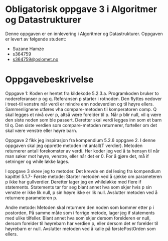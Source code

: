 # Obligatorisk oppgave 3 i Algoritmer og Datastrukturer

Denne oppgaven er en innlevering i Algoritmer og Datastrukturer. 
Oppgaven er levert av følgende student:
* Suzane Hamze
* s364759
* s364759@oslomet.no


# Oppgavebeskrivelse

Oppgave 1:
Koden er hentet fra kildekode 5.2.3.a. Programkoden bruker to nodereferanser p og q. 
Referansen p starter i rotnoden. Den flyttes nedover i treet-til venstre når verdi er mindre enn
nodeverdien og til høyre ellers. 
Sammenlignene utføres vha compare-metoden til komperatoren comp. Q skal legges et nivå over p, altså være forelder til p.
Når p blir null, vil q være den siste noden som ble passert. Deretter skal verdi legges inn som et barn til q.
Den siste verdien som compare-metoden returnerer, forteller om det skal være venstre eller høyre barn. 

Oppgave 2 fikk jeg inspirasjon fra kompendium 5.2.6 oppgave 2. I denne oppgaven skal 
jeg opprette metoden int antall(T verdier). Metoden returnerer antall forekomster av verdi. 
Her koder jeg ved å ta hensyn til når man søker mot høyre, venstre, eller når det er 0. 
For å gjøre det, må if setninger og while løkke lages. 

I oppgave 3 skrev jeg to metoder. Det krevde en del lesing fra kompendium kapittel 5.1.7- 
Første metode:
Starter metoden ved å sjekke om parameteren p ikke har gullverdier. Deretter lager jeg en
whileløkke med flere if statements. Statements tar for seg blant annet hva som skjer hvis
p sin venstre er ikke lik null, p sin høyre ikke er lik null.
Avslutter metoden ved å returnere parameteren p.

Andre metode:
Metoden skal returnere den noden som kommer etter p i postorden,
På samme måte som i forrige metode, lager jeg if statements med ulike tilfeller.
Blant annet hva som skjer dersom forelderen er null, dersom forelder til høyrebarn 
har verdien p, eller dersom det er forelder til høyrebarn er null. Avslutter metoden
ved å kalle på førstePostOrden som ellers. 


